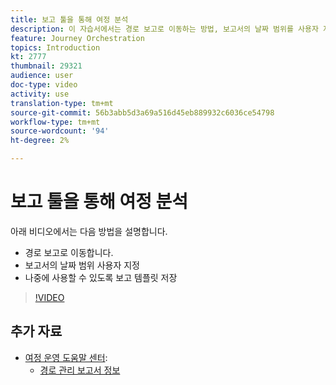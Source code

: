 ```yaml
---
title: 보고 툴을 통해 여정 분석
description: 이 자습서에서는 경로 보고로 이동하는 방법, 보고서의 날짜 범위를 사용자 지정하는 방법 및 나중에 사용할 수 있도록 보고 템플릿을 저장하는 방법에 대해 설명합니다.
feature: Journey Orchestration
topics: Introduction
kt: 2777
thumbnail: 29321
audience: user
doc-type: video
activity: use
translation-type: tm+mt
source-git-commit: 56b3abb5d3a69a516d45eb889932c6036ce54798
workflow-type: tm+mt
source-wordcount: '94'
ht-degree: 2%

---
```



# 보고 툴을 통해 여정 분석

아래 비디오에서는 다음 방법을 설명합니다.

* 경로 보고로 이동합니다.
* 보고서의 날짜 범위 사용자 지정
* 나중에 사용할 수 있도록 보고 템플릿 저장

>[!VIDEO](https://video.tv.adobe.com/v/29321?quality=12)

## 추가 자료

* [여정 운영 도움말 센터](https://docs.adobe.com/content/help/en/journeys/using/journey-orchestration-home.html):
   * [경로 관리 보고서 정보](https://docs.adobe.com/content/help/en/journeys/using/journey-reports/about-journey-reports.html)
